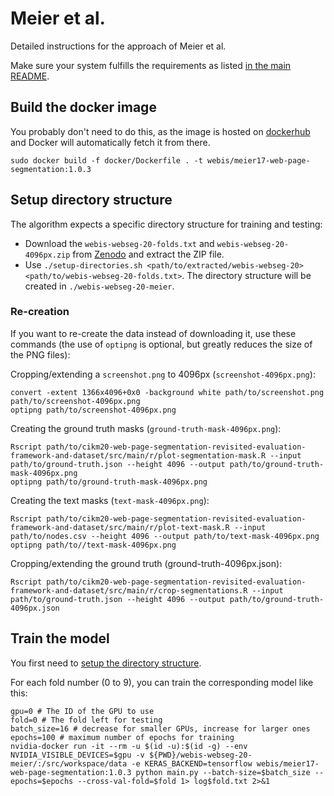 Meier et al.
============

Detailed instructions for the approach of Meier et al.

Make sure your system fulfills the requirements as listed [in the main README](../../README.md#meier-et-al).

Build the docker image
----------------------
You probably don't need to do this, as the image is hosted on [dockerhub](https://hub.docker.com/r/webis/meier17-web-page-segmentation) and Docker will automatically fetch it from there.
```
sudo docker build -f docker/Dockerfile . -t webis/meier17-web-page-segmentation:1.0.3
```

Setup directory structure
-------------------------
The algorithm expects a specific directory structure for training and testing:
  - Download the `webis-webseg-20-folds.txt` and `webis-webseg-20-4096px.zip` from [Zenodo](https://doi.org/10.5281/zenodo.4146889) and extract the ZIP file.
  - Use `./setup-directories.sh <path/to/extracted/webis-webseg-20> <path/to/webis-webseg-20-folds.txt>`. The directory structure will be created in `./webis-webseg-20-meier`.

### Re-creation
If you want to re-create the data instead of downloading it, use these commands (the use of `optipng` is optional, but greatly reduces the size of the PNG files):

Cropping/extending a `screenshot.png` to 4096px (`screenshot-4096px.png`):
```
convert -extent 1366x4096+0x0 -background white path/to/screenshot.png path/to/screenshot-4096px.png
optipng path/to/screenshot-4096px.png
```

Creating the ground truth masks (`ground-truth-mask-4096px.png`):
```
Rscript path/to/cikm20-web-page-segmentation-revisited-evaluation-framework-and-dataset/src/main/r/plot-segmentation-mask.R --input path/to/ground-truth.json --height 4096 --output path/to/ground-truth-mask-4096px.png
optipng path/to/ground-truth-mask-4096px.png
```

Creating the text masks (`text-mask-4096px.png`):
```
Rscript path/to/cikm20-web-page-segmentation-revisited-evaluation-framework-and-dataset/src/main/r/plot-text-mask.R --input path/to/nodes.csv --height 4096 --output path/to/text-mask-4096px.png
optipng path/to//text-mask-4096px.png
```

Cropping/extending the ground truth (ground-truth-4096px.json):
```
Rscript path/to/cikm20-web-page-segmentation-revisited-evaluation-framework-and-dataset/src/main/r/crop-segmentations.R --input path/to/ground-truth.json --height 4096 --output path/to/ground-truth-4096px.json
```


Train the model
---------------
You first need to [setup the directory structure](#setup-directory-structure).

For each fold number (0 to 9), you can train the corresponding model like this:
```
gpu=0 # The ID of the GPU to use
fold=0 # The fold left for testing
batch_size=16 # decrease for smaller GPUs, increase for larger ones
epochs=100 # maximum number of epochs for training
nvidia-docker run -it --rm -u $(id -u):$(id -g) --env NVIDIA_VISIBLE_DEVICES=$gpu -v ${PWD}/webis-webseg-20-meier/:/src/workspace/data -e KERAS_BACKEND=tensorflow webis/meier17-web-page-segmentation:1.0.3 python main.py --batch-size=$batch_size --epochs=$epochs --cross-val-fold=$fold 1> log$fold.txt 2>&1
```

